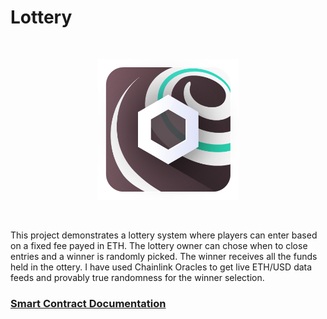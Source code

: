 # Lottery

<br/>
<p align="center">
<a href="https://chain.link" target="_blank">
<img src="https://raw.githubusercontent.com/smartcontractkit/box/master/box-img-lg.png" width="225" alt="Chainlink Truffle logo">
</a>
</p>
<br/>

This project demonstrates a lottery system where players can enter based on a fixed fee payed in ETH. The lottery owner can chose when to close entries and a winner is randomly picked. The winner receives all the funds held in the ottery.
I have used Chainlink Oracles to get live ETH/USD data feeds and provably true randomness for the winner selection.

### [Smart Contract Documentation](https://github.com/Oliver-Ryall/Lottery/blob/master/docs/Lottery.md)
